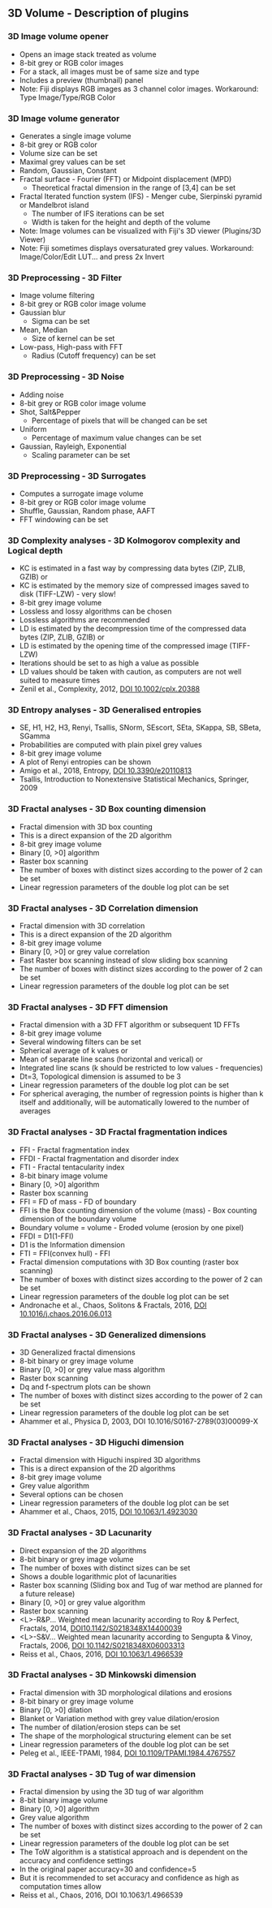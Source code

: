 ## 3D Volume - Description of plugins


### 3D Image volume opener
- Opens an image stack treated as volume
- 8-bit grey or RGB color images
- For a stack, all images must be of same size and type  
- Includes a preview (thumbnail) panel
- Note: Fiji displays RGB images as 3 channel color images. Workaround: Type Image/Type/RGB Color 

### 3D Image volume generator
- Generates a single image volume
- 8-bit grey or RGB color
- Volume size can be set
- Maximal grey values can be set
- Random, Gaussian, Constant
- Fractal surface - Fourier (FFT) or Midpoint displacement (MPD)
  - Theoretical fractal dimension in the range of [3,4] can be set
- Fractal Iterated function system (IFS) - Menger cube, Sierpinski pyramid or Mandelbrot island
  - The number of IFS iterations can be set
  - Width is taken for the height and depth of the volume
- Note: Image volumes can be visualized with Fiji's 3D viewer (Plugins/3D Viewer)
- Note: Fiji sometimes displays oversaturated grey values. Workaround: Image/Color/Edit LUT... and press 2x Invert

### 3D Preprocessing - 3D Filter
- Image volume filtering
- 8-bit grey or RGB color image volume
- Gaussian blur
  - Sigma can be set
- Mean, Median
  - Size of kernel can be set
- Low-pass, High-pass with FFT
  - Radius (Cutoff frequency) can be set

### 3D Preprocessing - 3D Noise
- Adding noise
- 8-bit grey or RGB color image volume
- Shot, Salt&Pepper
  - Percentage of pixels that will be changed can be set
- Uniform
  - Percentage of maximum value changes can be set
- Gaussian, Rayleigh, Exponential
  - Scaling parameter can be set

### 3D Preprocessing - 3D Surrogates
- Computes a surrogate image volume
- 8-bit grey or RGB color image volume
- Shuffle, Gaussian, Random phase, AAFT
- FFT windowing can be set

### 3D Complexity analyses - 3D Kolmogorov complexity and Logical depth
- KC is estimated in a fast way by compressing data bytes (ZIP, ZLIB, GZIB) or
- KC is estimated by the memory size of compressed images saved to disk (TIFF-LZW) - very slow!
- 8-bit grey image volume
- Lossless and lossy algorithms can be chosen
- Lossless algorithms are recommended
- LD is estimated by the decompression time of the compressed data bytes (ZIP, ZLIB, GZIB) or
- LD is estimated by the opening time of the compressed image (TIFF-LZW)
- Iterations should be set to as high a value as possible
- LD values should be taken with caution, as computers are not well suited to measure times
- Zenil et al., Complexity, 2012, [DOI 10.1002/cplx.20388](https://doi.org/10.1002/cplx.20388)

### 3D Entropy analyses - 3D Generalised entropies
- SE, H1, H2, H3, Renyi, Tsallis, SNorm, SEscort, SEta, SKappa, SB, SBeta, SGamma
- Probabilities are computed with plain pixel grey values
- 8-bit grey image volume
- A plot of Renyi entropies can be shown
- Amigo et al., 2018, Entropy, [DOI 10.3390/e20110813](https://doi.org/10.3390/e201108)
- Tsallis, Introduction to Nonextensive Statistical Mechanics, Springer, 2009

### 3D Fractal analyses - 3D Box counting dimension
- Fractal dimension with 3D box counting
- This is a direct expansion of the 2D algorithm
- 8-bit grey image volume
- Binary [0, >0] algorithm
- Raster box scanning
- The number of boxes with distinct sizes according to the power of 2 can be set
- Linear regression parameters of the double log plot can be set

### 3D Fractal analyses - 3D Correlation dimension
- Fractal dimension with 3D correlation
- This is a direct expansion of the 2D algorithm
- 8-bit grey image volume
- Binary [0, >0] or grey value correlation
- Fast Raster box scanning instead of slow sliding box scanning
- The number of boxes with distinct sizes according to the power of 2 can be set
- Linear regression parameters of the double log plot can be set

### 3D Fractal analyses - 3D FFT dimension
- Fractal dimension with a 3D FFT algorithm or subsequent 1D FFTs
- 8-bit grey image volume
- Several windowing filters can be set
- Spherical average of k values or
- Mean of separate line scans (horizontal and verical) or
- Integrated line scans (k should be restricted to low values - frequencies)
- Dt=3, Topological dimension is assumed to be 3
- Linear regression parameters of the double log plot can be set
- For spherical averaging, the number of regression points is higher than k itself and additionally, will be automatically lowered to the number of averages

### 3D Fractal analyses - 3D Fractal fragmentation indices
- FFI -  Fractal fragmentation index
- FFDI - Fractal fragmentation and disorder index
- FTI -  Fractal tentacularity index
- 8-bit binary image volume
- Binary [0, >0] algorithm
- Raster box scanning
- FFI = FD of mass - FD of boundary
- FFI is the Box counting dimension of the volume (mass) - Box counting dimension of the boundary volume
- Boundary volume = volume - Eroded volume (erosion by one pixel)
- FFDI = D1(1-FFI)
- D1 is the Information dimension
- FTI = FFI(convex hull) - FFI
- Fractal dimension computations with 3D Box counting (raster box scanning)
- The number of boxes with distinct sizes according to the power of 2 can be set
- Linear regression parameters of the double log plot can be set 
- Andronache et al., Chaos, Solitons & Fractals, 2016, [DOI 10.1016/j.chaos.2016.06.013](https://doi.org/10.1016/j.chaos.2016.06.013)

### 3D Fractal analyses - 3D Generalized dimensions
- 3D Generalized fractal dimensions
- 8-bit binary or grey image volume
- Binary [0, >0] or grey value mass algorithm
- Raster box scanning
- Dq and f-spectrum plots can be shown
- The number of boxes with distinct sizes according to the power of 2 can be set
- Linear regression parameters of the double log plot can be set
- Ahammer et al., Physica D, 2003, DOI 10.1016/S0167-2789(03)00099-X

### 3D Fractal analyses - 3D Higuchi dimension
- Fractal dimension with Higuchi inspired 3D algorithms
- This is a direct expansion of the 2D algorithms
- 8-bit grey image volume
- Grey value algorithm
- Several options can be chosen
- Linear regression parameters of the double log plot can be set
- Ahammer et al., Chaos, 2015, [DOI 10.1063/1.4923030](https://doi.org/10.1063/1.4923030)

### 3D Fractal analyses - 3D Lacunarity
- Direct expansion of the 2D algorithms
- 8-bit binary or grey image volume
- The number of boxes with distinct sizes can be set
- Shows a double logarithmic plot of lacunarities
- Raster box scanning (Sliding box and Tug of war method are planned for a future release)
- Binary [0, >0] or grey value algorithm
- Raster box scanning
- \<L\>-R&P... Weighted mean lacunarity according to Roy & Perfect, Fractals, 2014, [DOI10.1142/S0218348X14400039](https://doi.org/10.1142/S0218348X14400039)
- \<L\>-S&V... Weighted mean lacunarity according to Sengupta & Vinoy, Fractals, 2006, [DOI 10.1142/S0218348X06003313](https://doi.org/10.1142/S0218348X06003313)
- Reiss et al., Chaos, 2016, [DOI 10.1063/1.4966539](https://doi.org/10.1063/1.4966539)

### 3D Fractal analyses - 3D Minkowski dimension
- Fractal dimension with 3D morphological dilations and erosions
- 8-bit binary or grey image volume
- Binary [0, >0] dilation
- Blanket or Variation method with grey value dilation/erosion
- The number of dilation/erosion steps can be set
- The shape of the morphological structuring element can be set
- Linear regression parameters of the double log plot can be set 
- Peleg et al., IEEE-TPAMI, 1984, [DOI 10.1109/TPAMI.1984.4767557](https://doi.org/10.1109/TPAMI.1984.4767557)

### 3D Fractal analyses - 3D Tug of war dimension
- Fractal dimension by using the 3D tug of war algorithm
- 8-bit binary image volume
- Binary [0, >0] algorithm
- Grey value algorithm
- The number of boxes with distinct sizes according to the power of 2 can be set
- Linear regression parameters of the double log plot can be set
- The ToW algorithm is a statistical approach and is dependent on the accuracy and confidence settings
- In the original paper accuracy=30 and confidence=5
- But it is recommended to set accuracy and confidence as high as computation times allow
- Reiss et al., Chaos, 2016, DOI 10.1063/1.4966539
